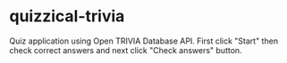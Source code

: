 # quizzical-trivia

Quiz application using Open TRIVIA Database API.
First click "Start" then check correct answers and next click "Check answers" button.
